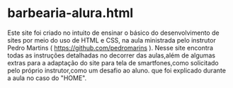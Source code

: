 # barbearia-alura.html
Este site foi criado no intuito de ensinar o básico do desenvolvimento de sites por meio do uso de HTML e CSS, na aula ministrada pelo instrutor Pedro Martins ( https://github.com/pedromarins ). Nesse site encontra todas as instruções detalhadas no decorrer das aulas,além de algumas extras para a adaptação do site para tela de smartfones,como solicitado pelo próprio instrutor,como um desafio ao aluno. que foi explicado durante a aula no caso do "HOME".
